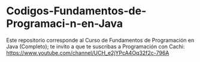 # Codigos-Fundamentos-de-Programaci-n-en-Java
Este repositorio corresponde al Curso de Fundamentos de Programación en Java (Completo); te invito a que te suscribas a Programación con Cachi: https://www.youtube.com/channel/UCH_e2jYPcA4Oq32f2c-796A
